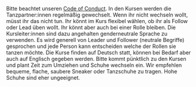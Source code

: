 Bitte beachtet unseren [Code of Conduct](../Code_of_Conduct_-_Kurse.pdf).
In den Kursen werden die Tanzpartner:innen regelmäßig gewechselt. Wenn ihr nicht wechseln wollt, müsst ihr das nicht tun.
Ihr könnt im Kurs flexibel wählen, ob ihr als Follow oder Lead üben wollt. Ihr könnt aber auch bei einer Rolle bleiben.
Die Kursleiter:innen sind dazu angehalten genderneutrale Sprache zu verwenden. Es wird generell von Leader und Follower (neutrale Begriffe) gesprochen und jede Person kann entscheiden welche der Rollen sie tanzen möchte.
Die Kurse finden auf Deutsch statt, können bei Bedarf aber auch auf Englisch gegeben werden.
Bitte kommt pünktlich zu den Kursen und plant Zeit zum Umziehen und Schuhe wechseln ein.
Wir empfehlen bequeme, flache, saubere Sneaker oder Tanzschuhe zu tragen. Hohe Schuhe sind eher ungeeignet.